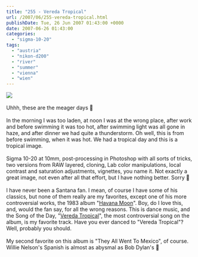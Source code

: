 ```yaml
---
title: "255 - Vereda Tropical"
url: /2007/06/255-vereda-tropical.html
publishDate: Tue, 26 Jun 2007 01:43:00 +0000
date: 2007-06-26 01:43:00
categories: 
  - "sigma-10-20"
tags: 
  - "austria"
  - "nikon-d200"
  - "river"
  - "summer"
  - "vienna"
  - "wien"
---
```

<a href="https://d25zfm9zpd7gm5.cloudfront.net/1200x1200/2007/20070625_163735_ps.jpg"><img src="https://d25zfm9zpd7gm5.cloudfront.net/0600x0600/2007/20070625_163735_ps.jpg"/></a><br/><br/>Uhhh, these are the meager days 🙂<br/><br/>In the morning I was too laden, at noon I was at the wrong place, after work and before swimming it was too hot, after swimming light was all gone in haze, and after dinner we had quite a thunderstorm. Oh well, this is from before swimming, when it was hot. We had a tropical day and this is a tropical image.<br/><br/>Sigma 10-20 at 10mm, post-processing in Photoshop with all sorts of tricks, two versions from RAW layered, cloning, Lab color manipulations, local contrast and saturation adjustments, vignettes, you name it. Not exactly a great image, not even after all that effort, but I have nothing better. Sorry 🙂<br/><br/>I have never been a Santana fan. I mean, of course I have some of his classics, but none of them really are my favorites, except one of his more controversial works, the 1983 album "<a href="http://www.amazon.com/Havana-Moon-Carlos-Santana/dp/B0000025UR" target="_blank">Havana Moon</a>". Boy, do I love this, and, would the fan say, for all the wrong reasons. This is dance music, and the Song of the Day, "<a href="http://www.lyricsfreak.com/s/santana/vereda+tropical_20121404.html" target="_blank">Vereda Tropical</a>", the most controversial song on the album, is my favorite track. Have you ever danced to "Vereda Tropical"? Well, probably you should. <br/><br/>My second favorite on this album is "They All Went To Mexico", of course. Willie Nelson's Spanish is almost as abysmal as Bob Dylan's 🙂
